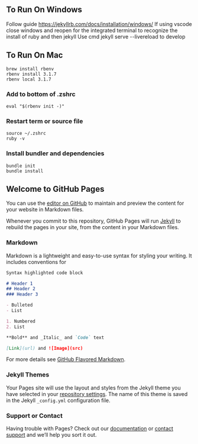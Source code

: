 ## To Run On Windows
Follow guide https://jekyllrb.com/docs/installation/windows/
If using vscode close windows and reopen for the integrated terminal to recognize the install of ruby and then jekyll
Use cmd jekyll serve --livereload to develop

## To Run On Mac
```
brew install rbenv
rbenv install 3.1.7
rbenv local 3.1.7
```

### Add to bottom of .zshrc
```
eval "$(rbenv init -)"
```

### Restart term or source file
```
source ~/.zshrc
ruby -v
```

### Install bundler and dependencies
```
bundle init
bundle install
```


## Welcome to GitHub Pages

You can use the [editor on GitHub](https://github.com/ethauber/ethauber.github.io/edit/master/README.md) to maintain and preview the content for your website in Markdown files.

Whenever you commit to this repository, GitHub Pages will run [Jekyll](https://jekyllrb.com/) to rebuild the pages in your site, from the content in your Markdown files.

### Markdown

Markdown is a lightweight and easy-to-use syntax for styling your writing. It includes conventions for

```markdown
Syntax highlighted code block

# Header 1
## Header 2
### Header 3

- Bulleted
- List

1. Numbered
2. List

**Bold** and _Italic_ and `Code` text

[Link](url) and ![Image](src)
```

For more details see [GitHub Flavored Markdown](https://guides.github.com/features/mastering-markdown/).

### Jekyll Themes

Your Pages site will use the layout and styles from the Jekyll theme you have selected in your [repository settings](https://github.com/ethauber/ethauber.github.io/settings). The name of this theme is saved in the Jekyll `_config.yml` configuration file.

### Support or Contact

Having trouble with Pages? Check out our [documentation](https://help.github.com/categories/github-pages-basics/) or [contact support](https://github.com/contact) and we’ll help you sort it out.
